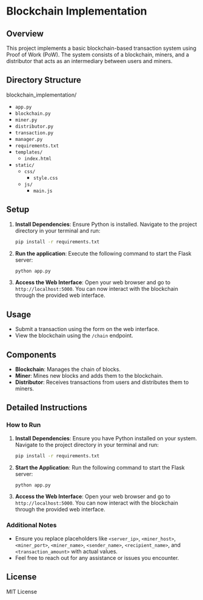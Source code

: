 # Blockchain Implementation

## Overview
This project implements a basic blockchain-based transaction system using Proof of Work (PoW). The system consists of a blockchain, miners, and a distributor that acts as an intermediary between users and miners.

## Directory Structure

blockchain_implementation/
- `app.py`
- `blockchain.py`
- `miner.py`
- `distributor.py`
- `transaction.py`
- `manager.py`
- `requirements.txt`
- `templates/`
  - `index.html`
- `static/`
  - `css/`
    - `style.css`
  - `js/`
    - `main.js`



## Setup
1. **Install Dependencies**: Ensure Python is installed. Navigate to the project directory in your terminal and run:
    ```bash
    pip install -r requirements.txt
    ```

2. **Run the application**: Execute the following command to start the Flask server:
    ```bash
    python app.py
    ```

3. **Access the Web Interface**: Open your web browser and go to `http://localhost:5000`. You can now interact with the blockchain through the provided web interface.

## Usage
- Submit a transaction using the form on the web interface.
- View the blockchain using the `/chain` endpoint.

## Components
- **Blockchain**: Manages the chain of blocks.
- **Miner**: Mines new blocks and adds them to the blockchain.
- **Distributor**: Receives transactions from users and distributes them to miners.

## Detailed Instructions

### How to Run

1. **Install Dependencies**: Ensure you have Python installed on your system. Navigate to the project directory in your terminal and run:
    ```bash
    pip install -r requirements.txt
    ```

2. **Start the Application**: Run the following command to start the Flask server:
    ```bash
    python app.py
    ```

3. **Access the Web Interface**: Open your web browser and go to `http://localhost:5000`. You can now interact with the blockchain through the provided web interface.

### Additional Notes

- Ensure you replace placeholders like `<server_ip>`, `<miner_host>`, `<miner_port>`, `<miner_name>`, `<sender_name>`, `<recipient_name>`, and `<transaction_amount>` with actual values.
- Feel free to reach out for any assistance or issues you encounter.

## License
MIT License
